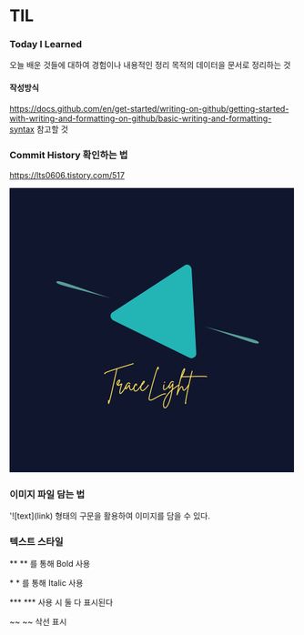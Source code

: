 # TIL

### Today I Learned

오늘 배운 것들에 대하여 경험이나 내용적인 정리 목적의 데이터을 문서로 정리하는 것

#### 작성방식

https://docs.github.com/en/get-started/writing-on-github/getting-started-with-writing-and-formatting-on-github/basic-writing-and-formatting-syntax 참고할 것

### Commit History 확인하는 법

https://lts0606.tistory.com/517

![Logo](/logo.png)

### 이미지 파일 담는 법

'\!\[text\]\(link\) 형태의 구문을 활용하여 이미지를 담을 수 있다.

### 텍스트 스타일

\*\* \*\* 를 통해 Bold 사용

\* \* 를 통해 Italic 사용

\*** \*** 사용 시 둘 다 표시된다

\~~ \~~ 삭선 표시

